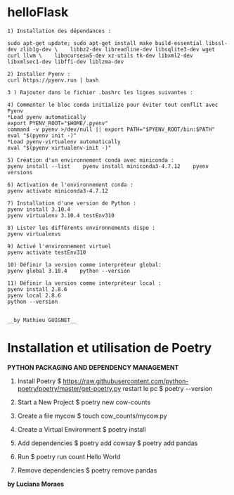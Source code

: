# helloFlask
    1) Installation des dépendances :
    
    sudo apt-get update; sudo apt-get install make build-essential libssl-dev zlib1g-dev \    libbz2-dev libreadline-dev libsqlite3-dev wget curl llvm \    libncursesw5-dev xz-utils tk-dev libxml2-dev libxmlsec1-dev libffi-dev liblzma-dev
    
    2) Installer Pyenv :
    curl https://pyenv.run | bash
    
    3 ) Rajouter dans le fichier .bashrc les lignes suivantes :
    
    4) Commenter le bloc conda initialize pour éviter tout conflit avec Pyenv
    *Load pyenv automatically
    export PYENV_ROOT="$HOME/.pyenv" 
    command -v pyenv >/dev/null || export PATH="$PYENV_ROOT/bin:$PATH"
    eval "$(pyenv init -)"
    *Load pyenv-virtualenv automatically
    eval "$(pyenv virtualenv-init -)"
    
    5) Création d'un environnement conda avec miniconda :
    pyenv install --list    pyenv install miniconda3-4.7.12    pyenv versions
    
    6) Activation de l'environnement conda :
    pyenv activate miniconda3-4.7.12
    
    7) Installation d'une version de Python :
    pyenv install 3.10.4
    pyenv virtualenv 3.10.4 testEnv310
    
    8) Lister les différents environnements dispo :
    pyenv virtualenvs
    
    9) Activé l'environnement virtuel
    pyenv activate testEnv310
    
    10) Définir la version comme interpréteur global:
    pyenv global 3.10.4    python --version
    
    11) Définir la version comme interpréteur local :
    pyenv install 2.8.6
    pyenv local 2.8.6
    python --version
    

    __by Mathieu GUIGNET__
    
# Installation et utilisation de Poetry

**PYTHON PACKAGING AND DEPENDENCY MANAGEMENT**

1. Install Poetry
$ https://raw.githubusercontent.com/python-poetry/poetry/master/get-poetry.py
	restart le pc
$ poetry --version

2. Start a New Project
$ poetry new cow-counts

3. Create a file mycow
$ touch cow_counts/mycow.py

4. Create a Virtual Environment
$ poetry install

5. Add dependencies
$ poetry add cowsay 
$ poetry add pandas

6. Run
$ poetry run count Hello World

7. Remove dependencies
$ poetry remove pandas

__by Luciana Moraes__
